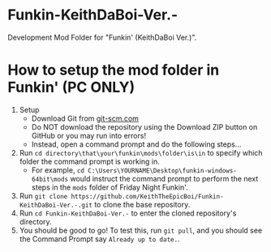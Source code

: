 # Funkin-KeithDaBoi-Ver.-
Development Mod Folder for "Funkin' (KeithDaBoi Ver.)".

# How to setup the mod folder in Funkin' (PC ONLY)

1. Setup
    - Download Git from [git-scm.com](https://www.git-scm.com)
    - Do NOT download the repository using the Download ZIP button on GitHub or you may run into errors!
    - Instead, open a command prompt and do the following steps...
2. Run `cd directory\that\your\funkin\mods\folder\is\in` to specify which folder the command prompt is working in.
    - For example, `cd C:\Users\YOURNAME\Desktop\funkin-windows-64bit\mods` would instruct the command prompt to perform the next steps in the `mods` folder of Friday Night Funkin'.
3. Run `git clone https://github.com/KeithTheEpicBoi/Funkin-KeithDaBoi-Ver.-.git` to clone the base repository.
4. Run `cd Funkin-KeithDaBoi-Ver.-` to enter the cloned repository's directory.
5. You should be good to go! To test this, run `git pull`, and you should see the Command Prompt say `Already up to date.`.